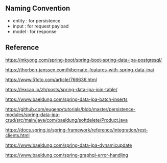 
## Naming Convention

* entity : for persistence
* input : for request payload
* model : for response


## Reference

https://mkyong.com/spring-boot/spring-boot-spring-data-jpa-postgresql/

https://thorben-janssen.com/hibernate-features-with-spring-data-jpa/

https://www.51cto.com/article/766636.html

https://lexcao.io/zh/posts/spring-data-jpa-join-table/

https://www.baeldung.com/spring-data-jpa-batch-inserts

https://github.com/eugenp/tutorials/blob/master/persistence-modules/spring-data-jpa-crud/src/main/java/com/baeldung/softdelete/Product.java

https://docs.spring.io/spring-framework/reference/integration/rest-clients.html

https://www.baeldung.com/spring-data-jpa-dynamicupdate

https://www.baeldung.com/spring-graphql-error-handling